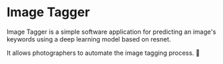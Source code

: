 # Image Tagger

Image Tagger is a simple software application for predicting an image's keywords using a deep learning model based on resnet.

It allows photographers to automate the image tagging process. 📸

